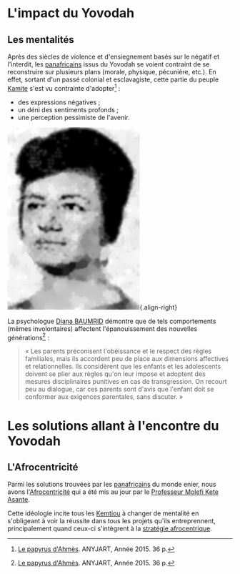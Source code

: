 <!-- TITLE: Yovodah -->
<!-- SUBTITLE: Définition du terme Yovodah -->

# L'impact du Yovodah
## Les mentalités
Après des siècles de violence et d'ensiegnement basés sur le négatif et l'interdit, les [panafricains](/ideologie/mouvement-panafricain) issus du Yovodah se voient contraint de se reconstruire sur plusieurs plans (morale, physique, pécunière, etc.). En effet, sortant d'un passé colonial et esclavagiste, cette partie du peuple [Kamite](/peuple/afrique/nord-est/empire/kmt/kemtiou) s'est vu contrainte d'adopter[^1] :
* des expressions négatives ;
* un déni des sentiments profonds ;
* une perception pessimiste de l'avenir.

![Diana Blumberg Baumrind 2 C 1965](/uploads/personnalite/diana-blumberg-baumrind-2-c-1965.png "Diana Blumberg Baumrind, en 1965"){.align-right}

La psychologue [Diana BAUMRID](https://fr.wikipedia.org/wiki/Diana_Baumrind) démontre que de tels comportements (mêmes involontaires) affectent l'épanouissement des nouvelles générations[^1] :
> « Les parents préconisent l'obéissance et le respect des règles familiales, mais ils accordent peu de place aux dimensions affectives et relationnelles. Ils considèrent que les enfants et les adolescents doivent se plier aux règles qu'on leur impose et adoptent des mesures disciplinaires punitives en cas de transgression. On recourt peu au dialogue, car ces parents sont d'avis que l'enfant doit se conformer aux exigences parentales, sans discuter. »

# Les solutions allant à l'encontre du Yovodah
## L'Afrocentricité
Parmi les solutions trouvées par les [panafricains](/ideologie/mouvement-panafricain) du monde enier, nous avons l'[Afrocentricité](/ideologie/afrocentricite) qui a été mis au jour par le [Professeur Molefi Kete Asante](/personnalite/homme/polymathe/tarana/nord/pays/etats-unis/molefi-kete-asante).

Cette idéologie incite tous les [Kemtiou](/peuple/afrique/nord-est/empire/kmt/kemtiou) à changer de mentalité en s'obligeant à voir la réussite dans tous les projets qu'ils entreprennent, principalement quand ceux-ci s'intègrent à la [stratégie afrocentrique](/ideologie/afrocentricite/strategie-afroncentrique).


[^1]: [Le papyrus d'Ahmès](/ouvrage/revue/caraibes/sud/departement/madinina/le-papyrus-d-ahmes). ANYJART, Année 2015. 36 p.